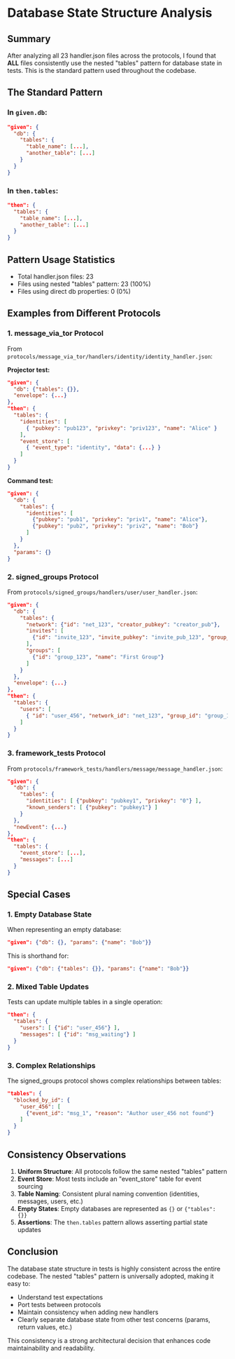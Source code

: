 # Database State Structure Analysis

## Summary
After analyzing all 23 handler.json files across the protocols, I found that **ALL** files consistently use the nested "tables" pattern for database state in tests. This is the standard pattern used throughout the codebase.

## The Standard Pattern

### In `given.db`:
```json
"given": {
  "db": {
    "tables": {
      "table_name": [...],
      "another_table": [...]
    }
  }
}
```

### In `then.tables`:
```json
"then": {
  "tables": {
    "table_name": [...],
    "another_table": [...]
  }
}
```

## Pattern Usage Statistics
- Total handler.json files: 23
- Files using nested "tables" pattern: 23 (100%)
- Files using direct db properties: 0 (0%)

## Examples from Different Protocols

### 1. message_via_tor Protocol
From `protocols/message_via_tor/handlers/identity/identity_handler.json`:

**Projector test:**
```json
"given": {
  "db": {"tables": {}},
  "envelope": {...}
},
"then": {
  "tables": {
    "identities": [
      { "pubkey": "pub123", "privkey": "priv123", "name": "Alice" }
    ],
    "event_store": [
      { "event_type": "identity", "data": {...} }
    ]
  }
}
```

**Command test:**
```json
"given": {
  "db": {
    "tables": {
      "identities": [
        {"pubkey": "pub1", "privkey": "priv1", "name": "Alice"},
        {"pubkey": "pub2", "privkey": "priv2", "name": "Bob"}
      ]
    }
  },
  "params": {}
}
```

### 2. signed_groups Protocol
From `protocols/signed_groups/handlers/user/user_handler.json`:

```json
"given": {
  "db": {
    "tables": {
      "network": {"id": "net_123", "creator_pubkey": "creator_pub"},
      "invites": [
        {"id": "invite_123", "invite_pubkey": "invite_pub_123", "group_id": "group_123"}
      ],
      "groups": [
        {"id": "group_123", "name": "First Group"}
      ]
    }
  },
  "envelope": {...}
},
"then": {
  "tables": {
    "users": [
      { "id": "user_456", "network_id": "net_123", "group_id": "group_123", "pubkey": "new_user_pub", "name": "New User", "invite_id": "invite_123" }
    ]
  }
}
```

### 3. framework_tests Protocol
From `protocols/framework_tests/handlers/message/message_handler.json`:

```json
"given": {
  "db": {
    "tables": {
      "identities": [ {"pubkey": "pubkey1", "privkey": "0"} ],
      "known_senders": [ {"pubkey": "pubkey1"} ]
    }
  },
  "newEvent": {...}
},
"then": {
  "tables": {
    "event_store": [...],
    "messages": [...]
  }
}
```

## Special Cases

### 1. Empty Database State
When representing an empty database:
```json
"given": {"db": {}, "params": {"name": "Bob"}}
```
This is shorthand for:
```json
"given": {"db": {"tables": {}}, "params": {"name": "Bob"}}
```

### 2. Mixed Table Updates
Tests can update multiple tables in a single operation:
```json
"then": {
  "tables": {
    "users": [ {"id": "user_456"} ],
    "messages": [ {"id": "msg_waiting"} ]
  }
}
```

### 3. Complex Relationships
The signed_groups protocol shows complex relationships between tables:
```json
"tables": {
  "blocked_by_id": {
    "user_456": [
      {"event_id": "msg_1", "reason": "Author user_456 not found"}
    ]
  }
}
```

## Consistency Observations

1. **Uniform Structure**: All protocols follow the same nested "tables" pattern
2. **Event Store**: Most tests include an "event_store" table for event sourcing
3. **Table Naming**: Consistent plural naming convention (identities, messages, users, etc.)
4. **Empty States**: Empty databases are represented as `{}` or `{"tables": {}}`
5. **Assertions**: The `then.tables` pattern allows asserting partial state updates

## Conclusion

The database state structure in tests is highly consistent across the entire codebase. The nested "tables" pattern is universally adopted, making it easy to:
- Understand test expectations
- Port tests between protocols
- Maintain consistency when adding new handlers
- Clearly separate database state from other test concerns (params, return values, etc.)

This consistency is a strong architectural decision that enhances code maintainability and readability.